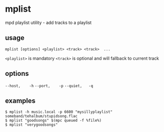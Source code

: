 # mplist

mpd playlist utility - add tracks to a playlist

## usage

`mplist [options] <playlist> <track> <track>  ...`

`<playlist>` is mandatory
`<track>` is optional and will fallback to current track

## options

`--host,    -h`
`--port,    -p`
`--quiet,   -q`

## examples
```
$ mplist -h music.local -p 6600 "mysillyplaylist" someband/tehalbum/stupidsong.flac
$ mplist "goodsongs" $(mpc queued -f %file%)
$ mplist "verygoodsongs"
```
